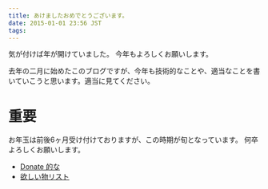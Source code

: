 ```yaml
---
title: あけましたおめでとうございます。
date: 2015-01-01 23:56 JST
tags:
---
```


気が付けば年が開けていました。
今年もよろしくお願いします。

去年の二月に始めたこのブログですが、今年も技術的なことや、適当なことを書いていこうと思います。適当に見てください。

# 重要

お年玉は前後6ヶ月受け付けておりますが、この時期が旬となっています。
何卒よろしくお願いします。

* [Donate 的な](/about/#_Donate)
* [欲しい物リスト](http://www.amazon.co.jp/registry/wishlist/1BXEUWO6IYT1Y/)

